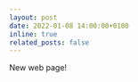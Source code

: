 ```yaml
---
layout: post
date: 2022-01-08 14:00:00+0100
inline: true
related_posts: false
---
```


New web page!